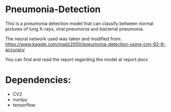 # Pneumonia-Detection

This is a pneumonia detection model that can classify between normal pictures of lung X-rays, viral pneumonia and bacterial pneumonia.

The neural network used was taken and modified from: https://www.kaggle.com/madz2000/pneumonia-detection-using-cnn-92-6-accuracy

You can find and read the report regarding the model at report.docx

# Dependencies:
- CV2
- numpy
- tensorflow

